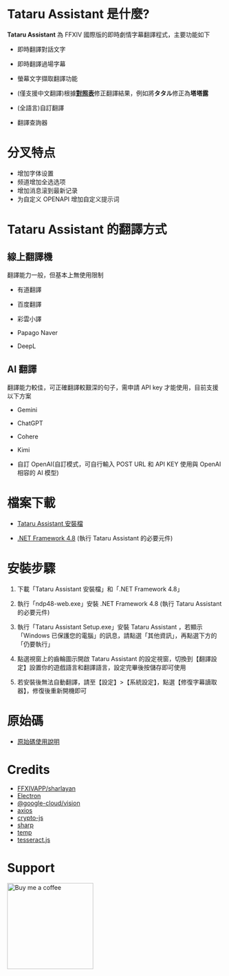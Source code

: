 # Tataru Assistant 是什麼?

**Tataru Assistant** 為 FFXIV 國際版的即時劇情字幕翻譯程式，主要功能如下

- 即時翻譯對話文字

- 即時翻譯過場字幕

- 螢幕文字擷取翻譯功能

- (僅支援中文翻譯)根據[**對照表**](https://github.com/winw1010/tataru-assistant-text)修正翻譯結果，例如將**タタル**修正為**塔塔露**

- (全語言)自訂翻譯

- 翻譯查詢器
# 分叉特点
- 增加字体设置
- 频道增加全选选项
- 增加消息滚到最新记录
- 为自定义 OPENAPI 增加自定义提示词
# Tataru Assistant 的翻譯方式

## 線上翻譯機

翻譯能力一般，但基本上無使用限制

- 有道翻譯

- 百度翻譯

- 彩雲小譯

- Papago Naver

- DeepL

## AI 翻譯

翻譯能力較佳，可正確翻譯較艱深的句子，需申請 API key 才能使用，目前支援以下方案

- Gemini

- ChatGPT

- Cohere

- Kimi

- 自訂 OpenAI(自訂模式，可自行輸入 POST URL 和 API KEY 使用與 OpenAI 相容的 AI 模型)

# 檔案下載

- [Tataru Assistant 安裝檔](https://github.com/winw1010/tataru-assistant/releases/latest/download/Tataru_Assistant_Setup.exe)

- [.NET Framework 4.8](https://dotnet.microsoft.com/en-us/download/dotnet-framework/thank-you/net48-web-installer) (執行 Tataru Assistant 的必要元件)

# 安裝步驟

1. 下載「Tataru Assistant 安裝檔」和「.NET Framework 4.8」

2. 執行「ndp48-web.exe」安裝 .NET Framework 4.8 (執行 Tataru Assistant 的必要元件)

3. 執行「Tataru Assistant Setup.exe」安裝 Tataru Assistant ，若顯示「Windows 已保護您的電腦」的訊息，請點選「其他資訊」，再點選下方的「仍要執行」

4. 點選視窗上的齒輪圖示開啟 Tataru Assistant 的設定視窗，切換到【翻譯設定】設置你的遊戲語言和翻譯語言，設定完畢後按儲存即可使用

5. 若安裝後無法自動翻譯，請至【設定】>【系統設定】，點選【修復字幕讀取器】，修復後重新開機即可

# 原始碼

- [原始碼使用說明](https://github.com/winw1010/tataru-assistant/blob/main/doc/README_SOURCE.md)

# Credits

- [FFXIVAPP/sharlayan](https://github.com/FFXIVAPP/sharlayan)
- [Electron](https://www.electronjs.org/)
- [@google-cloud/vision](https://github.com/googleapis/nodejs-vision)
- [axios](https://github.com/axios/axios)
- [crypto-js](https://github.com/brix/crypto-js)
- [sharp](https://github.com/lovell/sharp)
- [temp](https://github.com/bruce/node-temp)
- [tesseract.js](https://github.com/naptha/tesseract.js#tesseractjs)

# Support

[<img src="https://github.com/winw1010/tataru-assistant/blob/main/src/html/img/bmc/bmc-button.png" alt="Buy me a coffee" width="200"/>](https://www.buymeacoffee.com/winw1010)
